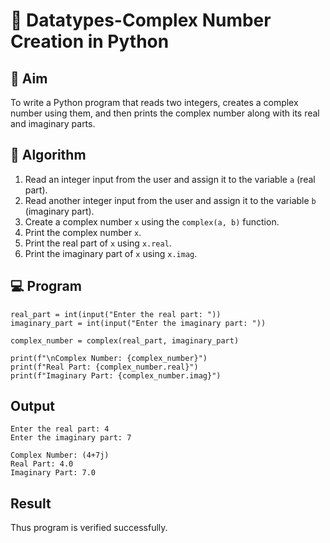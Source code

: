# 🧮 Datatypes-Complex Number Creation in Python

## 🎯 Aim
To write a Python program that reads two integers, creates a complex number using them, and then prints the complex number along with its real and imaginary parts.

## 🧠 Algorithm
1. Read an integer input from the user and assign it to the variable `a` (real part).
2. Read another integer input from the user and assign it to the variable `b` (imaginary part).
3. Create a complex number `x` using the `complex(a, b)` function.
4. Print the complex number `x`.
5. Print the real part of `x` using `x.real`.
6. Print the imaginary part of `x` using `x.imag`.

## 💻 Program
~~~
real_part = int(input("Enter the real part: "))
imaginary_part = int(input("Enter the imaginary part: "))

complex_number = complex(real_part, imaginary_part)

print(f"\nComplex Number: {complex_number}")
print(f"Real Part: {complex_number.real}")
print(f"Imaginary Part: {complex_number.imag}")
~~~
## Output
~~~
Enter the real part: 4
Enter the imaginary part: 7

Complex Number: (4+7j)
Real Part: 4.0
Imaginary Part: 7.0
~~~



## Result
Thus program is verified successfully.
